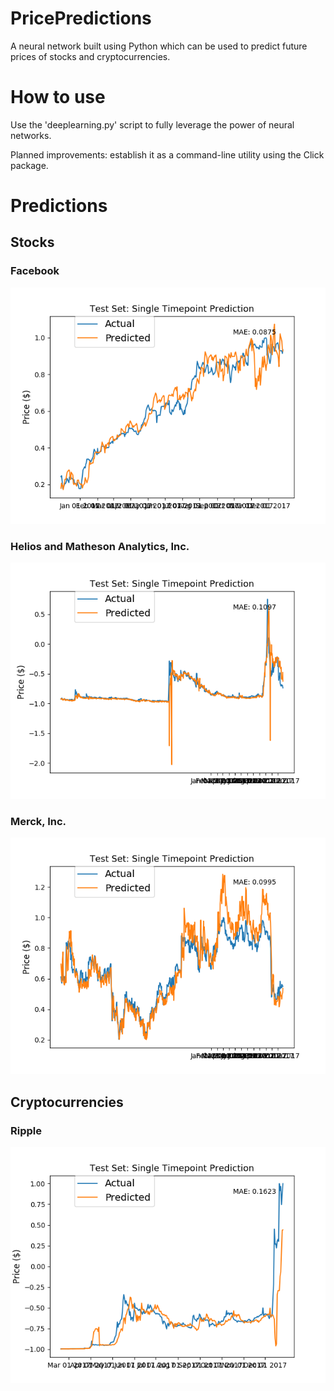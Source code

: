 # PricePredictions
A neural network built using Python which can be used to predict future prices of stocks and cryptocurrencies.

# How to use
Use the 'deeplearning.py' script to fully leverage the power of neural networks. 

Planned improvements: establish it as a command-line utility using the Click package. 

# Predictions   
## Stocks
### Facebook
![Facebook Predictions](https://raw.githubusercontent.com/TheWillMundy/PricePredictions/master/prediction_images/FB%20Predictions.png)

### Helios and Matheson Analytics, Inc.
![HMNY Predictions](https://raw.githubusercontent.com/TheWillMundy/PricePredictions/master/prediction_images/HMNY%20Predictions.png)

### Merck, Inc.
![MRK Predictions](https://raw.githubusercontent.com/TheWillMundy/PricePredictions/master/prediction_images/MRK%20Predictions.png)

## Cryptocurrencies  

### Ripple  
![Ripple Predictions](https://raw.githubusercontent.com/TheWillMundy/PricePredictions/master/prediction_images/Ripple%20Predictions.png)
